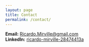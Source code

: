 ```yaml
---
layout: page
title: Contact
permalink: /contact/
---
```


**Email:** <a href="mailto:Ricardo.Mirville@gmail.com">Ricardo.Mirville@gmail.com</a>  
**LinkedIn:** <a href="https://www.linkedin.com/in/ricardo-mirville-28474413a" target="_blank" rel="noopener">ricardo-mirville-28474413a</a>
